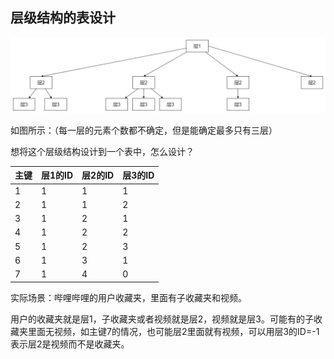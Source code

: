 ## 层级结构的表设计

![](./images/1.png)

如图所示：（每一层的元素个数都不确定，但是能确定最多只有三层）

想将这个层级结构设计到一个表中，怎么设计？

| 主键  | 层1的ID | 层2的ID | 层3的ID |
|:--- | ----- | ----- | ----- |
| 1   | 1     | 1     | 1     |
| 2   | 1     | 1     | 2     |
| 3   | 1     | 2     | 1     |
| 4   | 1     | 2     | 2     |
| 5   | 1     | 2     | 3     |
| 6   | 1     | 3     | 1     |
| 7   | 1     | 4     | 0     |

实际场景：哔哩哔哩的用户收藏夹，里面有子收藏夹和视频。

用户的收藏夹就是层1，子收藏夹或者视频就是层2，视频就是层3。可能有的子收藏夹里面无视频，如主键7的情况，也可能层2里面就有视频，可以用层3的ID=-1表示层2是视频而不是收藏夹。
